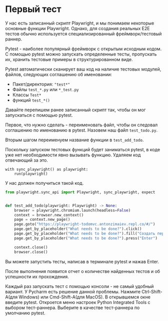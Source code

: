 # Первый тест

У нас есть записанный скрипт Playwright, и мы понимаем некоторые основные функции Playwright. Однако, для создания
реальных E2E тестов обычно используется специализированный фреймворк/тестовый раннер.

Pytest - наиболее популярный фреймворк с открытым исходным кодом. С помощью pytest можно запускать определенные тесты,
пропускать их, хранить тестовые примеры в структурированном виде.

Pytest автоматически сканирует ваш код на наличие тестовых модулей, файлов, следующих соглашению об именовании:

+ Пакет/директория: `"test*"`
+ Файлы `test_*.py` или `*_test.py`
+ Классы `Test*`
+ функций `test_*()`

Давайте перепишем ранее записанный скрипт так, чтобы он мог запускаться с помощью pytest.

Первое, что нужно сделать - переименовать файл, чтобы он следовал соглашению по именованию в pytest. Назовем наш файл
`test_todo.py`.

Вторым шагом переименуем название функции в `test_add_todo`.

Поскольку запуском тестовых функций будет заниматься pytest, в коде уже нет необходимости явно вызывать функцию. Удаляем
код отвечающий за это.

```
with sync_playwright() as playwright:
    run(playwright)
```

У нас должен получиться такой код.

```python
from playwright.sync_api import Playwright, sync_playwright, expect


def test_add_todo(playwright: Playwright) -> None:
    browser = playwright.chromium.launch(headless=False)
    context = browser.new_context()
    page = context.new_page()
    page.goto("https://playwright-todomvc.antonzimaiev.repl.co/#/")
    page.get_by_placeholder("What needs to be done?").click()
    page.get_by_placeholder("What needs to be done?").fill("Создать первый сценарий playwright")
    page.get_by_placeholder("What needs to be done?").press("Enter")

    context.close()
    browser.close()
```

Вы можете запустить тесты, написав в терминале pytest и нажав Enter.

После выполнения появится отчет о количестве найденных тестов и об успешности их прохождения.

Каждый раз запускать тест с помощью консоли - не самый удобный вариант. У Pycharm есть решение данной проблемы. Нажмите
Ctrl-Shift-A(для Windows) или Cmd-Shift-A(для MacOS). В открывшемся окне введите pytest. Откроется меню настроек Python
Integrated Tools с выбором тест-раннера. Выберите в качестве тест-раннера по умолчанию pytest.
